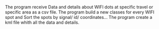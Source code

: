 The program receive Data and details about WIFI dots at specific travel or specific area as a csv file. The program build a new classes for every WIFI spot and Sort the spots by signal/ id/ coordinates... The program create a kml file whith all the data and details.
